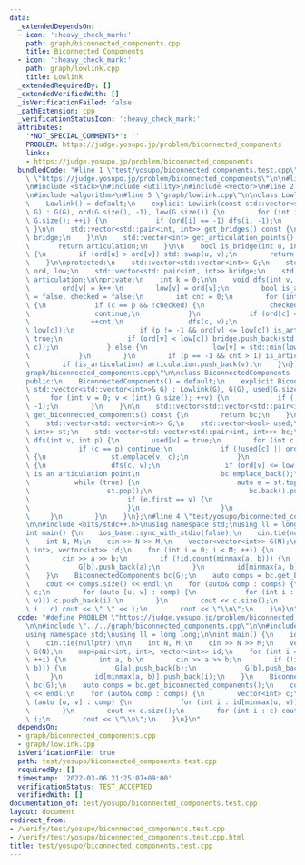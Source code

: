 ```yaml
---
data:
  _extendedDependsOn:
  - icon: ':heavy_check_mark:'
    path: graph/biconnected_components.cpp
    title: Biconnected Components
  - icon: ':heavy_check_mark:'
    path: graph/lowlink.cpp
    title: Lowlink
  _extendedRequiredBy: []
  _extendedVerifiedWith: []
  _isVerificationFailed: false
  _pathExtension: cpp
  _verificationStatusIcon: ':heavy_check_mark:'
  attributes:
    '*NOT_SPECIAL_COMMENTS*': ''
    PROBLEM: https://judge.yosupo.jp/problem/biconnected_components
    links:
    - https://judge.yosupo.jp/problem/biconnected_components
  bundledCode: "#line 1 \"test/yosupo/biconnected_components.test.cpp\"\n#define PROBLEM\
    \ \"https://judge.yosupo.jp/problem/biconnected_components\"\n\n#line 2 \"graph/biconnected_components.cpp\"\
    \n#include <stack>\n#include <utility>\n#include <vector>\n#line 2 \"graph/lowlink.cpp\"\
    \n#include <algorithm>\n#line 5 \"graph/lowlink.cpp\"\n\nclass Lowlink {\npublic:\n\
    \    Lowlink() = default;\n    explicit Lowlink(const std::vector<std::vector<int>>&\
    \ G) : G(G), ord(G.size(), -1), low(G.size()) {\n        for (int i = 0; i < (int)\
    \ G.size(); ++i) {\n            if (ord[i] == -1) dfs(i, -1);\n        }\n   \
    \ }\n\n    std::vector<std::pair<int, int>> get_bridges() const {\n        return\
    \ bridge;\n    }\n\n    std::vector<int> get_articulation_points() const {\n \
    \       return articulation;\n    }\n\n    bool is_bridge(int u, int v) const\
    \ {\n        if (ord[u] > ord[v]) std::swap(u, v);\n        return ord[u] < low[v];\n\
    \    }\n\nprotected:\n    std::vector<std::vector<int>> G;\n    std::vector<int>\
    \ ord, low;\n    std::vector<std::pair<int, int>> bridge;\n    std::vector<int>\
    \ articulation;\n\nprivate:\n    int k = 0;\n\n    void dfs(int v, int p) {\n\
    \        ord[v] = k++;\n        low[v] = ord[v];\n        bool is_articulation\
    \ = false, checked = false;\n        int cnt = 0;\n        for (int c : G[v])\
    \ {\n            if (c == p && !checked) {\n                checked = true;\n\
    \                continue;\n            }\n            if (ord[c] == -1) {\n \
    \               ++cnt;\n                dfs(c, v);\n                low[v] = std::min(low[v],\
    \ low[c]);\n                if (p != -1 && ord[v] <= low[c]) is_articulation =\
    \ true;\n                if (ord[v] < low[c]) bridge.push_back(std::minmax(v,\
    \ c));\n            } else {\n                low[v] = std::min(low[v], ord[c]);\n\
    \            }\n        }\n        if (p == -1 && cnt > 1) is_articulation = true;\n\
    \        if (is_articulation) articulation.push_back(v);\n    }\n};\n#line 6 \"\
    graph/biconnected_components.cpp\"\n\nclass BiconnectedComponents : Lowlink {\n\
    public:\n    BiconnectedComponents() = default;\n    explicit BiconnectedComponents(const\
    \ std::vector<std::vector<int>>& G) : Lowlink(G), G(G), used(G.size()) {\n   \
    \     for (int v = 0; v < (int) G.size(); ++v) {\n            if (!used[v]) dfs(v,\
    \ -1);\n        }\n    }\n\n    std::vector<std::vector<std::pair<int, int>>>\
    \ get_biconnected_components() const {\n        return bc;\n    }\n\nprivate:\n\
    \    std::vector<std::vector<int>> G;\n    std::vector<bool> used;\n    std::stack<std::pair<int,\
    \ int>> st;\n    std::vector<std::vector<std::pair<int, int>>> bc;\n\n    void\
    \ dfs(int v, int p) {\n        used[v] = true;\n        for (int c : G[v]) {\n\
    \            if (c == p) continue;\n            if (!used[c] || ord[c] < ord[v])\
    \ {\n                st.emplace(v, c);\n            }\n            if (!used[c])\
    \ {\n                dfs(c, v);\n                if (ord[v] <= low[c]) {  // v\
    \ is an articulation point\n                    bc.emplace_back();\n         \
    \           while (true) {\n                        auto e = st.top();\n     \
    \                   st.pop();\n                        bc.back().push_back(e);\n\
    \                        if (e.first == v) {\n                            break;\n\
    \                        }\n                    }\n                }\n       \
    \     }\n        }\n    }\n};\n#line 4 \"test/yosupo/biconnected_components.test.cpp\"\
    \n\n#include <bits/stdc++.h>\nusing namespace std;\nusing ll = long long;\n\n\
    int main() {\n    ios_base::sync_with_stdio(false);\n    cin.tie(nullptr);\n\n\
    \    int N, M;\n    cin >> N >> M;\n    vector<vector<int>> G(N);\n    map<pair<int,\
    \ int>, vector<int>> id;\n    for (int i = 0; i < M; ++i) {\n        int a, b;\n\
    \        cin >> a >> b;\n        if (!id.count(minmax(a, b))) {\n            G[a].push_back(b);\n\
    \            G[b].push_back(a);\n        }\n        id[minmax(a, b)].push_back(i);\n\
    \    }\n    BiconnectedComponents bc(G);\n    auto comps = bc.get_biconnected_components();\n\
    \    cout << comps.size() << endl;\n    for (auto& comp : comps) {\n        vector<int>\
    \ c;\n        for (auto [u, v] : comp) {\n            for (int i : id[minmax(u,\
    \ v)]) c.push_back(i);\n        }\n        cout << c.size();\n        for (int\
    \ i : c) cout << \" \" << i;\n        cout << \"\\n\";\n    }\n}\n"
  code: "#define PROBLEM \"https://judge.yosupo.jp/problem/biconnected_components\"\
    \n\n#include \"../../graph/biconnected_components.cpp\"\n\n#include <bits/stdc++.h>\n\
    using namespace std;\nusing ll = long long;\n\nint main() {\n    ios_base::sync_with_stdio(false);\n\
    \    cin.tie(nullptr);\n\n    int N, M;\n    cin >> N >> M;\n    vector<vector<int>>\
    \ G(N);\n    map<pair<int, int>, vector<int>> id;\n    for (int i = 0; i < M;\
    \ ++i) {\n        int a, b;\n        cin >> a >> b;\n        if (!id.count(minmax(a,\
    \ b))) {\n            G[a].push_back(b);\n            G[b].push_back(a);\n   \
    \     }\n        id[minmax(a, b)].push_back(i);\n    }\n    BiconnectedComponents\
    \ bc(G);\n    auto comps = bc.get_biconnected_components();\n    cout << comps.size()\
    \ << endl;\n    for (auto& comp : comps) {\n        vector<int> c;\n        for\
    \ (auto [u, v] : comp) {\n            for (int i : id[minmax(u, v)]) c.push_back(i);\n\
    \        }\n        cout << c.size();\n        for (int i : c) cout << \" \" <<\
    \ i;\n        cout << \"\\n\";\n    }\n}\n"
  dependsOn:
  - graph/biconnected_components.cpp
  - graph/lowlink.cpp
  isVerificationFile: true
  path: test/yosupo/biconnected_components.test.cpp
  requiredBy: []
  timestamp: '2022-03-06 21:25:07+09:00'
  verificationStatus: TEST_ACCEPTED
  verifiedWith: []
documentation_of: test/yosupo/biconnected_components.test.cpp
layout: document
redirect_from:
- /verify/test/yosupo/biconnected_components.test.cpp
- /verify/test/yosupo/biconnected_components.test.cpp.html
title: test/yosupo/biconnected_components.test.cpp
---
```

